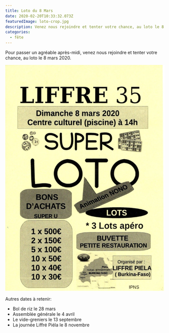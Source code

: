 ```yaml
---
title: Loto du 8 Mars
date: 2020-02-20T10:33:32.073Z
featuredImage: loto-crop.jpg
description: Venez nous rejoindre et tenter votre chance, au loto le 8 mars 2020
categories:
  - fête
---
```

Pour passer un agréable après-midi, venez nous rejoindre et tenter votre chance, au loto le 8 mars 2020.

![loto](loto.jpg "loto liffre 8 mars 2020")

Autres dates à retenir:

* Bol de riz le 28 mars
* Assemblée générale le 4 avril
* Le vide-greniers le 13 septembre
* La journée Liffré Piéla le 8 novembre